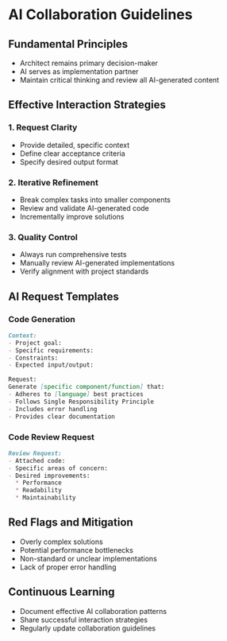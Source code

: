 # AI Collaboration Guidelines

## Fundamental Principles
- Architect remains primary decision-maker
- AI serves as implementation partner
- Maintain critical thinking and review all AI-generated content

## Effective Interaction Strategies
### 1. Request Clarity
- Provide detailed, specific context
- Define clear acceptance criteria
- Specify desired output format

### 2. Iterative Refinement
- Break complex tasks into smaller components
- Review and validate AI-generated code
- Incrementally improve solutions

### 3. Quality Control
- Always run comprehensive tests
- Manually review AI-generated implementations
- Verify alignment with project standards

## AI Request Templates
### Code Generation
```markdown
Context:
- Project goal:
- Specific requirements:
- Constraints:
- Expected input/output:

Request:
Generate [specific component/function] that:
- Adheres to [language] best practices
- Follows Single Responsibility Principle
- Includes error handling
- Provides clear documentation
```

### Code Review Request
```markdown
Review Request:
- Attached code:
- Specific areas of concern:
- Desired improvements:
  * Performance
  * Readability
  * Maintainability
```

## Red Flags and Mitigation
- Overly complex solutions
- Potential performance bottlenecks
- Non-standard or unclear implementations
- Lack of proper error handling

## Continuous Learning
- Document effective AI collaboration patterns
- Share successful interaction strategies
- Regularly update collaboration guidelines
